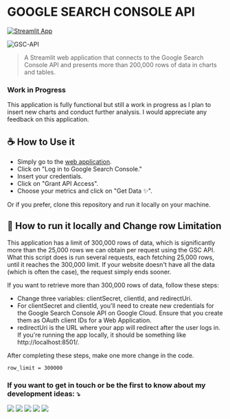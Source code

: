 # GOOGLE SEARCH CONSOLE API

[![Streamlit App](https://static.streamlit.io/badges/streamlit_badge_black_white.svg)](https://search-console-api.streamlit.app/)

![GSC-API](https://github.com/ViniciusStanula/Search-Console-API/assets/48488978/77cb04de-fb46-4350-8d45-524decd2939f)
> A Streamlit web application that connects to the Google Search Console API and presents more than 200,000 rows of data in charts and tables.

### Work in Progress

This application is fully functional but still a work in progress as I plan to insert new charts and conduct further analysis. I would appreciate any feedback on this application.

## ☕ How to Use it

* Simply go to the [web application](https://search-console-api.streamlit.app/).
* Click on "Log in to Google Search Console."
* Insert your credentials.
* Click on "Grant API Access".
* Choose your metrics and click on "Get Data ✨".

Or if you prefer, clone this repository and run it locally on your machine.

## 🔧 How to run it locally and Change row Limitation

This application has a limit of 300,000 rows of data, which is significantly more than the 25,000 rows we can obtain per request using the GSC API. What this script does is run several requests, each fetching 25,000 rows, until it reaches the 300,000 limit. If your website doesn't have all the data (which is often the case), the request simply ends sooner.

If you want to retrieve more than 300,000 rows of data, follow these steps:

* Change three variables: clientSecret, clientId, and redirectUri.
* For clientSecret and clientId, you'll need to create new credentials for the Google Search Console API on Google Cloud. Ensure that you create them as OAuth client IDs for a Web Application.
* redirectUri is the URL where your app will redirect after the user logs in. If you're running the app locally, it should be something like http://localhost:8501/.
  
After completing these steps, make one more change in the code.

```
row_limit = 300000
```
### If you want to get in touch or be the first to know about my development ideas: ⤵️

<p align="left">
  <a href="https://viniciusstanula.com/en/" target="_blank" alt="Gmail">
  <img src="https://img.shields.io/badge/Website-006E93?style=flat-square&logo=wordpress&logoColor=white&link=LINK-DO-SEU-GMAIL" /></a>
  
  <a href="mailto:vinicius.stanula.seo@gmail.com" target="_blank" alt="Gmail">
  <img src="https://img.shields.io/badge/-Gmail-FF0000?style=flat-square&labelColor=FF0000&logo=gmail&logoColor=white&link=LINK-DO-SEU-GMAIL" /></a>

  <a href="https://www.linkedin.com/in/vinicius-stanula/" target="_blank" alt="LinkedIn">
  <img src="https://img.shields.io/badge/-Linkedin-0e76a8?style=flat-square&logo=Linkedin&logoColor=white&link=LINK-DO-SEU-LINKEDIN" /></a>

  <a href="https://www.instagram.com/viniciusstanula/" target="_blank" alt="Instagram">
  <img src="https://img.shields.io/badge/-Instagram-DF0174?style=flat-square&labelColor=DF0174&logo=instagram&logoColor=white&link=LINK-DO-SEU-INSTAGRAM"/></a>

  <a href="https://www.buymeacoffee.com/viniciusstanula" target="_blank" alt="Buy Me a Coffee">
    <img src="https://img.shields.io/badge/-Buy%20Me%20a%20Coffee-FF813F?style=flat-square&labelColor=FF813F&logo=buy-me-a-coffee&logoColor=white" />
  </a>
  
</p>
